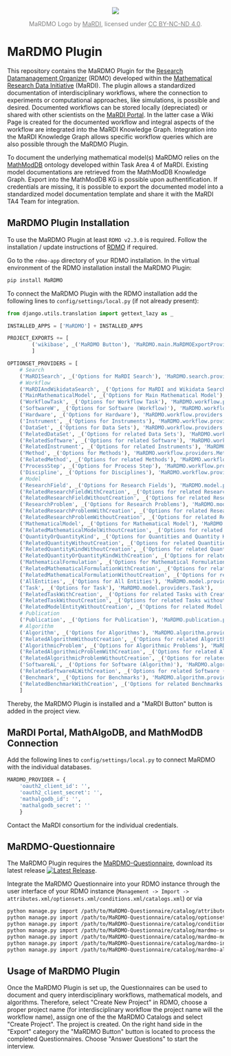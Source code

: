 <div align='center' style="margin-top: 50px; font-size: 14px; color: grey;">
  <img src="https://github.com/user-attachments/assets/98c92c58-9d31-41ca-a3ca-189bbfb92101" />
  <p>MaRDMO Logo by <a href="https://www.mardi4nfdi.de/about/mission" target="_blank" style="color: grey;">MaRDI</a>, licensed under <a href="https://creativecommons.org/licenses/by-nc-nd/4.0/" target="_blank" style="color: grey;">CC BY-NC-ND 4.0</a>.</p>
</div>


# MaRDMO Plugin

This repository contains the MaRDMO Plugin for the [Research Datamanagement Organizer](https://rdmorganiser.github.io/) (RDMO) developed within the [Mathematical Research Data Initiative](https://www.mardi4nfdi.de/about/mission) (MaRDI). The plugin allows a standardized documentation of interdisciplinary workflows, where the connection to experiments or computational approaches, like simulations, is possible and desired. Documented workflows can be stored locally (depreciated) or shared with other scientists on the [MaRDI Portal](https://portal.mardi4nfdi.de/wiki/Portal). In the latter case a Wiki Page is created for the documented workflow and integral aspects of the workflow are integrated into the MaRDI Knowledge Graph. Integration into the MaRDI Knowledge Graph allows specific workflow queries which are also possible through the MaRDMO Plugin.

To document the underlying mathematical model(s) MaRDMO relies on the [MathModDB](https://portal.mardi4nfdi.de/wiki/MathModDB) ontology developed within Task Area 4 of MaRDI. Existing model documentations are retrieved from the MathModDB Knowledge Graph. Export into the MathModDB KG is possible upon authentification. If credentials are missing, it is possible to export the documented model into a standardized model documentation template and share it with the MaRDI TA4 Team for integration.    
  
## MaRDMO Plugin Installation

To use the MaRDMO Plugin at least `RDMO v2.3.0` is required. Follow the installation / update instructions of [RDMO](https://rdmo.readthedocs.io/en/latest/installation) if required. 

Go to the `rdmo-app` directory of your RDMO installation. In the virtual environment of the RDMO installation install the MaRDMO Plugin:

```bash
pip install MaRDMO
```

To connect the MaRDMO Plugin with the RDMO installation add the following lines to `config/settings/local.py` (if not already present):

```python
from django.utils.translation import gettext_lazy as _ 
``` 

```python
INSTALLED_APPS = ['MaRDMO'] + INSTALLED_APPS

PROJECT_EXPORTS += [
        ('wikibase', _('MaRDMO Button'), 'MaRDMO.main.MaRDMOExportProvider'),
        ]

OPTIONSET_PROVIDERS = [
    # Search
    ('MaRDISearch', _('Options for MaRDI Search'), 'MaRDMO.search.providers.MaRDISearch'),
    # Workflow
    ('MaRDIAndWikidataSearch', _('Options for MaRDI and Wikidata Search'), 'MaRDMO.workflow.providers.MaRDIAndWikidataSearch'),
    ('MainMathematicalModel', _('Options for Main Mathematical Model'), 'MaRDMO.workflow.providers.MainMathematicalModel'),
    ('WorkflowTask', _('Options for Workflow Task'), 'MaRDMO.workflow.providers.WorkflowTask'),
    ('SoftwareW', _('Options for Software (Workflow)'), 'MaRDMO.workflow.providers.Software'),
    ('Hardware', _('Options for Hardware'), 'MaRDMO.workflow.providers.Hardware'),
    ('Instrument', _('Options for Instruments'), 'MaRDMO.workflow.providers.Instrument'),
    ('DataSet', _('Options for Data Sets'), 'MaRDMO.workflow.providers.DataSet'),
    ('RelatedDataSet', _('Options for related Data Sets'), 'MaRDMO.workflow.providers.RelatedDataSet'),
    ('RelatedSoftware', _('Options for related Software'), 'MaRDMO.workflow.providers.RelatedSoftware'),
    ('RelatedInstrument', _('Options for related Instruments'), 'MaRDMO.workflow.providers.RelatedInstrument'),
    ('Method', _('Options for Methods'), 'MaRDMO.workflow.providers.Method'),
    ('RelatedMethod', _('Options for related Methods'), 'MaRDMO.workflow.providers.RelatedMethod'),
    ('ProcessStep', _('Options for Process Step'), 'MaRDMO.workflow.providers.ProcessStep'),
    ('Discipline', _('Options for Disciplines'), 'MaRDMO.workflow.providers.Discipline'),
    # Model
    ('ResearchField', _('Options for Research Fields'), 'MaRDMO.model.providers.ResearchField'),
    ('RelatedResearchFieldWithCreation', _('Options for related Research Fields with Creation'), 'MaRDMO.model.providers.RelatedResearchFieldWithCreation'),
    ('RelatedResearchFieldWithoutCreation', _('Options for related Research Fields without Creation'), 'MaRDMO.model.providers.RelatedResearchFieldWithoutCreation'),
    ('ResearchProblem', _('Options for Research Problems'), 'MaRDMO.model.providers.ResearchProblem'),
    ('RelatedResearchProblemWithCreation', _('Options for related Research Problems with Creation'), 'MaRDMO.model.providers.RelatedResearchProblemWithCreation'),
    ('RelatedResearchProblemWithoutCreation', _('Options for related Research Problems without Creation'), 'MaRDMO.model.providers.RelatedResearchProblemWithoutCreation'),
    ('MathematicalModel', _('Options for Mathematical Model'), 'MaRDMO.model.providers.MathematicalModel'),
    ('RelatedMathematicalModelWithoutCreation', _('Options for related Mathematical Model without Creation'), 'MaRDMO.model.providers.RelatedMathematicalModelWithoutCreation'),
    ('QuantityOrQuantityKind', _('Options for Quantities and Quantity Kinds'), 'MaRDMO.model.providers.QuantityOrQuantityKind'),
    ('RelatedQuantityWithoutCreation', _('Options for related Quantities without Creation'), 'MaRDMO.model.providers.RelatedQuantityWithoutCreation'),
    ('RelatedQuantityKindWithoutCreation', _('Options for related Quantity Kinds without Creation'), 'MaRDMO.model.providers.RelatedQuantityKindWithoutCreation'),
    ('RelatedQuantityOrQuantityKindWithCreation', _('Options for related Quantites or Quantity Kinds with Creation'), 'MaRDMO.model.providers.RelatedQuantityOrQuantityKindWithCreation'),
    ('MathematicalFormulation', _('Options for Mathematical Formulation'), 'MaRDMO.model.providers.MathematicalFormulation'),
    ('RelatedMathematicalFormulationWithCreation', _('Options for related Mathematical Formulations with Creation'), 'MaRDMO.model.providers.RelatedMathematicalFormulationWithCreation'),
    ('RelatedMathematicalFormulationWithoutCreation', _('Options for related Mathematical Formulations without Creation'), 'MaRDMO.model.providers.RelatedMathematicalFormulationWithoutCreation'),
    ('AllEntities', _('Options for All Entities'), 'MaRDMO.model.providers.AllEntities'),
    ('Task', _('Options for Task'), 'MaRDMO.model.providers.Task'),
    ('RelatedTaskWithCreation', _('Options for related Tasks with Creation'), 'MaRDMO.model.providers.RelatedTaskWithCreation'),
    ('RelatedTaskWithoutCreation', _('Options for related Tasks without Creation'), 'MaRDMO.model.providers.RelatedTaskWithoutCreation'),
    ('RelatedModelEntityWithoutCreation', _('Options for related Model Entities without Creation'), 'MaRDMO.model.providers.RelatedModelEntityWithoutCreation'),
    # Publication
    ('Publication', _('Options for Publication'), 'MaRDMO.publication.providers.Publication'),
    # Algorithm
    ('Algorithm', _('Options for Algorithms'), 'MaRDMO.algorithm.providers.Algorithm'),
    ('RelatedAlgorithmWithoutCreation', _('Options for related Algorithms without Creation'), 'MaRDMO.algorithm.providers.RelatedAlgorithmWithoutCreation'),
    ('AlgorithmicProblem', _('Options for Algorithmic Problems'), 'MaRDMO.algorithm.providers.AlgorithmicProblem'),
    ('RelatedAlgorithmicProblemWithCreation', _('Options for related Algorithmic Problems with Creation'), 'MaRDMO.algorithm.providers.RelatedAlgorithmicProblemWithCreation'),
    ('RelatedAlgorithmicProblemWithoutCreation', _('Options for related Algorithmic Problems without Creation'), 'MaRDMO.algorithm.providers.RelatedAlgorithmicProblemWithoutCreation'),
    ('SoftwareAL', _('Options for Software (Algorithm)'), 'MaRDMO.algorithm.providers.Software'),
    ('RelatedSoftwareALWithCreation', _('Options for related Software (Algorithm) with Creation'), 'MaRDMO.algorithm.providers.RelatedSoftwareWithCreation'),
    ('Benchmark', _('Options for Benchmarks'), 'MaRDMO.algorithm.providers.Benchmark'),
    ('RelatedBenchmarkWithCreation', _('Options for related Benchmarks with Creation'), 'MaRDMO.algorithm.providers.RelatedBenchmarkWithCreation')
    ]

```

Thereby, the MaRDMO Plugin is installed and a "MaRDI Button" button is added in the project view.

## MaRDI Portal, MathAlgoDB, and MathModDB Connection

Add the following lines to `config/settings/local.py` to connect MaRDMO with the individual databases.

```python
MARDMO_PROVIDER = {
    'oauth2_client_id': '',
    'oauth2_client_secret': '',
    'mathalgodb_id': '',
    'mathalgodb_secret': ''
    }
``` 
Contact the MaRDI consortium for the individual credentials.

## MaRDMO-Questionnaire        

The MaRDMO Plugin requires the [MaRDMO-Questionnaire](https://github.com/MarcoReidelbach/MaRDMO-Questionnaire), download its latest release [![Latest Release](https://img.shields.io/github/v/release/MarcoReidelbach/MaRDMO-Questionnaire)](https://github.com/MarcoReidelbach/MaRDMO-Questionnaire/releases/latest).

Integrate the MaRDMO Questionnaire into your RDMO instance through the user interface of your RDMO instance (`Management -> Import -> attributes.xml/optionsets.xml/conditions.xml/catalogs.xml`) or via 

```bash
python manage.py import /path/to/MaRDMO-Questionnaire/catalog/attributes.xml
python manage.py import /path/to/MaRDMO-Questionnaire/catalog/optionsets.xml
python manage.py import /path/to/MaRDMO-Questionnaire/catalog/conditions.xml
python manage.py import /path/to/MaRDMO-Questionnaire/catalog/mardmo-search-catalog.xml
python manage.py import /path/to/MaRDMO-Questionnaire/catalog/mardmo-model-catalog.xml
python manage.py import /path/to/MaRDMO-Questionnaire/catalog/mardmo-interdisciplinary-workflow-catalog.xml
python manage.py import /path/to/MaRDMO-Questionnaire/catalog/mardmo-algorithm-catalog.xml
```

## Usage of MaRDMO Plugin

Once the MaRDMO Plugin is set up, the Questionnaires can be used to document and query interdisciplinary workflows, mathematical models, and algorithms. Therefore, select "Create New Project" in RDMO, choose a proper project name (for interdisciplinary workflow the project name will the workflow name), assign one of the the MaRDMO Catalogs and select "Create Project". The project is created. On the right hand side in the "Export" category the "MaRDMO Button" button is located to process the completed Questionnaires. Choose "Answer Questions" to start the interview.     


